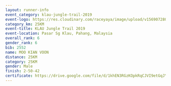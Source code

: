 ```yaml
---
layout: runner-info 
event_category: klau-jungle-trail-2019 
event-logo: https://res.cloudinary.com/raceyaya/image/upload/v1569072808/logo/klau-image_qwwxyw.png
category_km: 25KM 
event-title: KLAU Jungle Trail 2019 
event-location: Pasar Sg Klau, Pahang, Malaysia 
overall_rank: 6
gender_rank: 6
bib: 2552
name: MOO KIAN VOON
distance: 25KM
category: 25KM
gender: Male
finish: 2-50-42
certificate: https://drive.google.com/file/d/1khEN3RGzKOpkRqCJVI9etGqJYufPhu0X/view?usp=sharing
---
```

